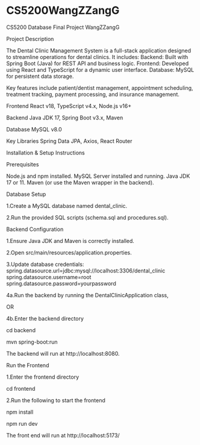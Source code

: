 # CS5200WangZZangG

CS5200 Database Final Project WangZZangG

Project Description

The Dental Clinic Management System is a full-stack application designed to streamline operations for dental clinics. It includes:
Backend: Built with Spring Boot (Java) for REST API and business logic.
Frontend: Developed using React and TypeScript for a dynamic user interface.
Database: MySQL for persistent data storage.

Key features include patient/dentist management, appointment scheduling, treatment tracking, payment processing, and insurance management.

Frontend	React v18, TypeScript v4.x, Node.js v16+

Backend	Java JDK 17, Spring Boot v3.x, Maven

Database	MySQL v8.0

Key Libraries	Spring Data JPA, Axios, React Router





Installation & Setup Instructions

Prerequisites

Node.js and npm installed.
MySQL Server installed and running.
Java JDK 17 or 11.
Maven (or use the Maven wrapper in the backend).

Database Setup

1.Create a MySQL database named dental_clinic.

2.Run the provided SQL scripts (schema.sql and procedures.sql).

Backend Configuration

1.Ensure Java JDK and Maven is correctly installed.

2.Open src/main/resources/application.properties.

3.Update database credentials:
spring.datasource.url=jdbc:mysql://localhost:3306/dental_clinic  
spring.datasource.username=root  
spring.datasource.password=yourpassword  

4a.Run the backend by running the DentalClinicApplication class,

OR

4b.Enter the backend directory

cd backend

mvn spring-boot:run

The backend will run at http://localhost:8080.


Run the Frontend

1.Enter the frontend directory

cd frontend


2.Run the following to start the frontend

npm install

npm run dev

The front end will run at http://localhost:5173/
